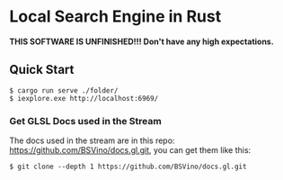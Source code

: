 # Local Search Engine in Rust

**THIS SOFTWARE IS UNFINISHED!!! Don't have any high expectations.**

## Quick Start

```console
$ cargo run serve ./folder/
$ iexplore.exe http://localhost:6969/
```

### Get GLSL Docs used in the Stream

The docs used in the stream are in this repo: https://github.com/BSVino/docs.gl.git,
you can get them like this:

```console
$ git clone --depth 1 https://github.com/BSVino/docs.gl.git
```
